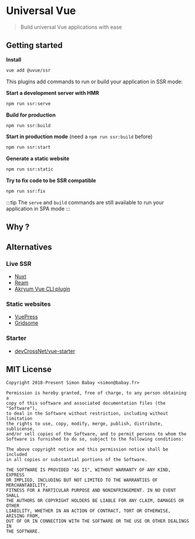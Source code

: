 # Universal Vue

> Build universal Vue applications with ease

## Getting started

**Install**

```bash
vue add @uvue/ssr
```

This plugins add commands to run or build your application in SSR mode:

**Start a development server with HMR**

```bash
npm run ssr:serve
```

**Build for production**

```bash
npm run ssr:build
```

**Start in production mode** (need a `npm run ssr:build` before)

```bash
npm run ssr:start
```

**Generate a static website**

```bash
npm run ssr:static
```

**Try to fix code to be SSR compatible**

```bash
npm run ssr:fix
```

:::tip
The `serve` and `build` commands are still available to run your application in SPA mode
:::

## Why ?

## Alternatives

### Live SSR

- [Nuxt](https://nuxtjs.org/)
- [Ream](https://ream.js.org/)
- [Akryum Vue CLI plugin](https://github.com/Akryum/vue-cli-plugin-ssr)

### Static websites

- [VuePress](https://vuepress.vuejs.org/)
- [Gridsome](https://gridsome.org/)

### Starter

- [devCrossNet/vue-starter](https://github.com/devCrossNet/vue-starter)

## MIT License

```
Copyright 2018-Present Simon Babay <simon@babay.fr>

Permission is hereby granted, free of charge, to any person obtaining a
copy of this software and associated documentation files (the "Software"),
to deal in the Software without restriction, including without limitation
the rights to use, copy, modify, merge, publish, distribute, sublicense,
and/or sell copies of the Software, and to permit persons to whom the
Software is furnished to do so, subject to the following conditions:

The above copyright notice and this permission notice shall be included
in all copies or substantial portions of the Software.

THE SOFTWARE IS PROVIDED "AS IS", WITHOUT WARRANTY OF ANY KIND, EXPRESS
OR IMPLIED, INCLUDING BUT NOT LIMITED TO THE WARRANTIES OF MERCHANTABILITY,
FITNESS FOR A PARTICULAR PURPOSE AND NONINFRINGEMENT. IN NO EVENT SHALL
THE AUTHORS OR COPYRIGHT HOLDERS BE LIABLE FOR ANY CLAIM, DAMAGES OR OTHER
LIABILITY, WHETHER IN AN ACTION OF CONTRACT, TORT OR OTHERWISE, ARISING FROM,
OUT OF OR IN CONNECTION WITH THE SOFTWARE OR THE USE OR OTHER DEALINGS IN
THE SOFTWARE.
```
